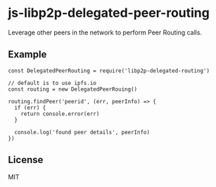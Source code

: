 # js-libp2p-delegated-peer-routing
Leverage other peers in the network to perform Peer Routing calls.

## Example

```
const DelegatedPeerRouting = require('libp2p-delegated-routing')

// default is to use ipfs.io
const routing = new DelegatedPeerRouing()

routing.findPeer('peerid', (err, peerInfo) => {
  if (err) {
    return console.error(err)
  }

  console.log('found peer details', peerInfo)
})
```

## License

MIT

